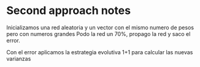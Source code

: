   # Second approach notes
  Inicializamos una red aleatoria y un vector con el mismo numero de pesos pero con numeros grandes
  Podo la red un 70%, propago la red y saco el error.

  Con el error aplicamos la estrategia evolutiva 1+1 para calcular las nuevas varianzas